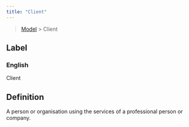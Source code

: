 ```yaml
---
title: "Client"
---
```


> [Model](./../) > Client

## Label

### English
Client


## Definition
   A person or organisation using the services of a professional person or company. 


    
